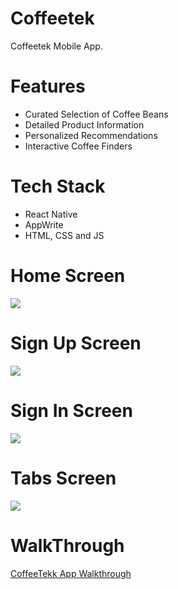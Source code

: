 # Coffeetek
Coffeetek Mobile App.

# Features
* Curated Selection of Coffee Beans
* Detailed Product Information
* Personalized Recommendations
* Interactive Coffee Finders

# Tech Stack
* React Native
* AppWrite
* HTML, CSS and JS

# Home Screen
<img src="assets/images/screenshots/homescreen.jpg">  

# Sign Up Screen
<img src="assets/images/screenshots/signup.jpg">  

# Sign In Screen
<img src="assets/images/screenshots/signin.jpg">  

# Tabs Screen
<img src="assets/images/screenshots/tabs.jpg">  

# WalkThrough
[CoffeeTekk App Walkthrough](https://youtu.be/90zaLQ0pWtE)
